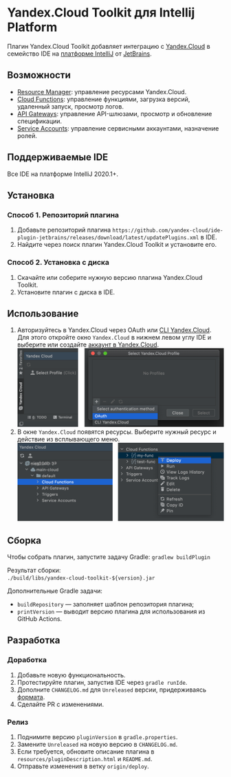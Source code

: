 # Yandex.Cloud Toolkit для Intellij Platform

Плагин Yandex.Cloud Toolkit добавляет интеграцию с [Yandex.Cloud](https://cloud.yandex.ru/) в семейство IDE на [платформе IntelliJ](https://www.jetbrains.com/ru-ru/opensource/idea/) от [JetBrains](https://www.jetbrains.com).

## Возможности

* [Resource Manager](https://cloud.yandex.ru/docs/resource-manager/): управление ресурсами Yandex.Cloud.
* [Cloud Functions](https://cloud.yandex.ru/docs/functions/): управление функциями, загрузка версий, удаленный запуск, просмотр логов.
* [API Gateways](https://cloud.yandex.ru/docs/api-gateway/): управление API-шлюзами, просмотр и обновление спецификации.
* [Service Accounts](https://cloud.yandex.ru/docs/iam/concepts/users/service-accounts): управление сервисными аккаунтами, назначение ролей.

## Поддерживаемые IDE

Все IDE на платформе IntelliJ 2020.1+.

## Установка

### Способ 1. Репозиторий плагина

1. Добавьте репозиторий плагина `https://github.com/yandex-cloud/ide-plugin-jetbrains/releases/download/latest/updatePlugins.xml` в IDE.
1. Найдите через поиск плагин Yandex.Cloud Toolkit и установите его.

### Способ 2. Установка с диска

1. Скачайте или соберите нужную версию плагина Yandex.Cloud Toolkit.
1. Установите плагин с диска в IDE.

## Использование

1. Авторизуйтесь в Yandex.Cloud через OAuth или [CLI Yandex.Cloud](https://cloud.yandex.ru/docs/cli/). Для этого откройте окно `Yandex.Cloud` в нижнем левом углу IDE и выберите или создайте [аккаунт в Yandex.Cloud](https://cloud.yandex.ru/docs/iam/concepts/#accounts).
![usage1.png](resources/usage1.png)
1. В окне `Yandex.Cloud` появятся ресурсы. Выберите нужный ресурс и действие из всплывающего меню.
![usage2.png](resources/usage2.png)
   
## Сборка

Чтобы собрать плагин, запустите задачу Gradle:
`gradlew buildPlugin`  

Результат сборки:  
`./build/libs/yandex-cloud-toolkit-${version}.jar`

Дополнительные Gradle задачи:
* `buildRepository` — заполняет шаблон репозитория плагина;
* `printVersion` — выводит версию плагина для использования из GitHub Actions.

## Разработка

### Доработка

1. Добавьте новую функциональность.
1. Протестируйте плагин, запустив IDE через `gradle runIde`.
1. Дополните `CHANGELOG.md` для `Unreleased` версии, придерживаясь [формата](https://keepachangelog.com/en/1.0.0/).
1. Сделайте PR с изменениями.

### Релиз

1. Поднимите версию `pluginVersion` в `gradle.properties`.
1. Замените `Unreleased` на новую версию в `CHANGELOG.md`.
1. Если требуется, обновите описание плагина в `resources/pluginDescription.html` и `README.md`.
1. Отправьте изменения в ветку `origin/deploy`.
